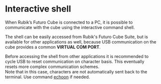 # Interactive shell

When Rubik’s Futuro Cube is connected to a PC, it is possible to communicate with the cube using 
the interactive command shell.

The shell can be easily accessed from Rubik's Futuro Cube Suite, but is available for other 
applications as well, because USB communication on the cube provides a common **VIRTUAL COM PORT**.

Before accessing the shell from other applications it is recommended to cycle USB to reset 
communication on character basis. This eventually resets more complex communication schemes.   
Note that in this case, characters are not automatically sent back to the terminal. Use command [echoon](/interactive_shell/echoon.md) if needed.
